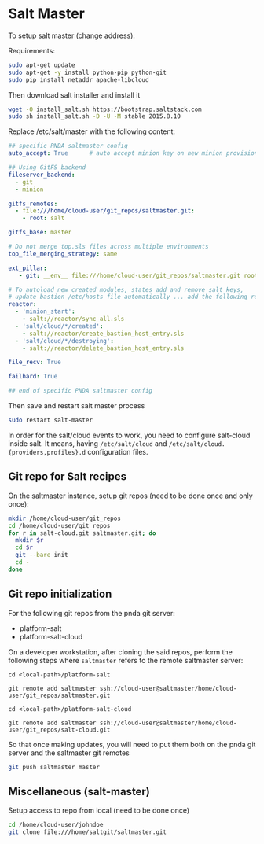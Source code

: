 
# Salt Master

To setup salt master (change address):

Requirements:

```sh
sudo apt-get update
sudo apt-get -y install python-pip python-git
sudo pip install netaddr apache-libcloud
```

Then download salt installer and install it

```sh
wget -O install_salt.sh https://bootstrap.saltstack.com
sudo sh install_salt.sh -D -U -M stable 2015.8.10
```

Replace /etc/salt/master with the following content:

```yaml
## specific PNDA saltmaster config
auto_accept: True      # auto accept minion key on new minion provisioning

## Using GitFS backend
fileserver_backend:
  - git
  - minion

gitfs_remotes:
  - file:///home/cloud-user/git_repos/saltmaster.git:
    - root: salt

gitfs_base: master

# Do not merge top.sls files across multiple environments
top_file_merging_strategy: same

ext_pillar:
   - git: __env__ file:///home/cloud-user/git_repos/saltmaster.git root=pillar

# To autoload new created modules, states add and remove salt keys,
# update bastion /etc/hosts file automatically ... add the following reactor configuration
reactor:
  - 'minion_start':
    - salt://reactor/sync_all.sls
  - 'salt/cloud/*/created':
    - salt://reactor/create_bastion_host_entry.sls
  - 'salt/cloud/*/destroying':
    - salt://reactor/delete_bastion_host_entry.sls

file_recv: True

failhard: True

## end of specific PNDA saltmaster config
```

Then save and restart salt master process

```sh
sudo restart salt-master
```

In order for the salt/cloud events to work, you need to configure salt-cloud inside salt. It means, having `/etc/salt/cloud` and `/etc/salt/cloud.{providers,profiles}.d` configuration files.

## Git repo for Salt recipes

On the saltmaster instance, setup git repos (need to be done once and only once):

```sh
mkdir /home/cloud-user/git_repos
cd /home/cloud-user/git_repos
for r in salt-cloud.git saltmaster.git; do
  mkdir $r
  cd $r
  git --bare init
  cd -
done
```

## Git repo initialization

For the following git repos from the pnda git server:

- platform-salt
- platform-salt-cloud

On a developer workstation, after cloning the said repos, perform the following steps where `saltmaster` refers to the remote saltmaster server:



```
cd <local-path>/platform-salt
```
```
git remote add saltmaster ssh://cloud-user@saltmaster/home/cloud-user/git_repos/saltmaster.git
```
```
cd <local-path>/platform-salt-cloud
```
```
git remote add saltmaster ssh://cloud-user@saltmaster/home/cloud-user/git_repos/salt-cloud.git
```

So that once making updates, you will need to put them both on the pnda git server and the saltmaster git remotes

```sh
git push saltmaster master
```

## Miscellaneous (salt-master)

Setup access to repo from local (need to be done once)

```sh
cd /home/cloud-user/johndoe
git clone file:///home/saltgit/saltmaster.git
```
